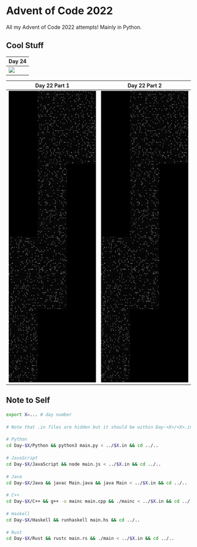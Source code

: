# Advent of Code 2022

All my Advent of Code 2022 attempts! Mainly in Python.

## Cool Stuff

|Day 24|
|---|
|<img src="Day-24/Python/d24.gif"/>|

|Day 22 Part 1|Day 22 Part 2|
|---|---|
|<img src="Day-22/Python/d22p1.gif"/>|<img src="Day-22/Python/d22p2.gif"/>|

## Note to Self
```sh
export X=... # day number

# Note that .in files are hidden but it should be within Day-<X>/<X>.in

# Python
cd Day-$X/Python && python3 main.py < ../$X.in && cd ../..

# JavaScript
cd Day-$X/JavaScript && node main.js < ../$X.in && cd ../..

# Java
cd Day-$X/Java && javac Main.java && java Main < ../$X.in && cd ../..

# C++
cd Day-$X/C++ && g++ -o mainc main.cpp && ./mainc < ../$X.in && cd ../..

# Haskell
cd Day-$X/Haskell && runhaskell main.hs && cd ../..

# Rust
cd Day-$X/Rust && rustc main.rs && ./main < ../$X.in && cd ../..
```
